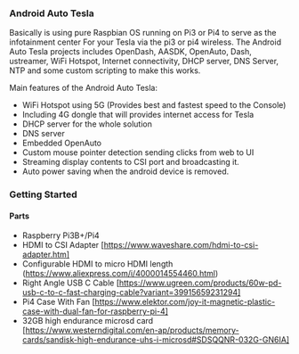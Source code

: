 ### Android Auto Tesla

Basically is using pure Raspbian OS running on Pi3 or Pi4 to serve as the infotainment center
For your Tesla via the pi3 or pi4 wireless. The Android Auto Tesla projects includes OpenDash, AASDK,
OpenAuto, Dash, ustreamer, WiFi Hotspot, Internet connectivity, DHCP server, DNS Server, NTP and some custom
scripting to make this works.

Main features of the Android Auto Tesla:
- WiFi Hotspot using 5G (Provides best and fastest speed to the Console)
- Including 4G dongle that will provides internet access for Tesla
- DHCP server for the whole solution
- DNS server
- Embedded OpenAuto
- Custom mouse pointer detection sending clicks from web to UI
- Streaming display contents to CSI port and broadcasting it.
- Auto power saving when the android device is removed.

### Getting Started
#### Parts
- Raspberry Pi3B+/Pi4
- HDMI to CSI Adapter [https://www.waveshare.com/hdmi-to-csi-adapter.htm]
- Configurable HDMI to micro HDMI length (https://www.aliexpress.com/i/4000014554460.html)
- Right Angle USB C Cable [https://www.ugreen.com/products/60w-pd-usb-c-to-c-fast-charging-cable?variant=39915659231294]
- Pi4 Case With Fan [https://www.elektor.com/joy-it-magnetic-plastic-case-with-dual-fan-for-raspberry-pi-4]
- 32GB high endurance microsd card [https://www.westerndigital.com/en-ap/products/memory-cards/sandisk-high-endurance-uhs-i-microsd#SDSQQNR-032G-GN6IA]
